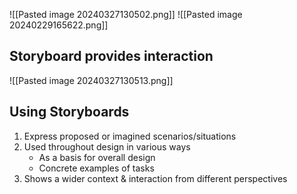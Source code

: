 ![[Pasted image 20240327130502.png]]
![[Pasted image 20240229165622.png]]
## Storyboard provides interaction
![[Pasted image 20240327130513.png]]

## Using Storyboards
1. Express proposed or imagined scenarios/situations
2. Used throughout design in various ways
	- As a basis for overall design
	- Concrete examples of tasks
3. Shows a wider context & interaction from different perspectives
